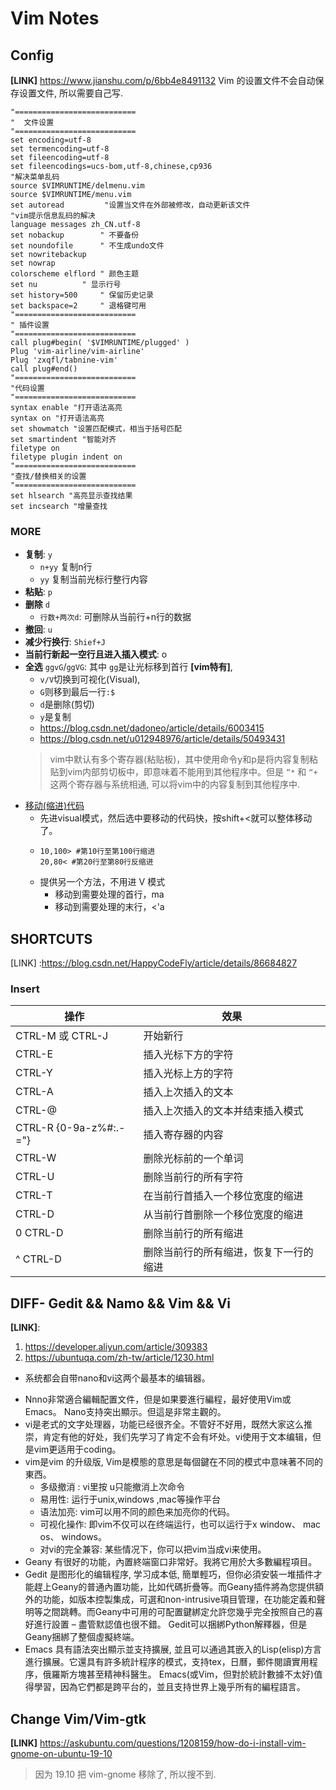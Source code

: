 # Vim Notes
## Config
**[LINK]** https://www.jianshu.com/p/6bb4e8491132
Vim 的设置文件不会自动保存设置文件, 所以需要自己写.

```shell
"===========================
"  文件设置
"===========================
set encoding=utf-8
set termencoding=utf-8
set fileencoding=utf-8
set fileencodings=ucs-bom,utf-8,chinese,cp936
"解决菜单乱码
source $VIMRUNTIME/delmenu.vim
source $VIMRUNTIME/menu.vim
set autoread         "设置当文件在外部被修改，自动更新该文件
"vim提示信息乱码的解决
language messages zh_CN.utf-8
set nobackup        " 不要备份
set noundofile      " 不生成undo文件
set nowritebackup
set nowrap
colorscheme elflord " 颜色主题
set nu          " 显示行号
set history=500     " 保留历史记录
set backspace=2     " 退格键可用
"===========================
" 插件设置
"===========================
call plug#begin( '$VIMRUNTIME/plugged' )
Plug 'vim-airline/vim-airline'
Plug 'zxqfl/tabnine-vim'
call plug#end()
"===========================
"代码设置
"===========================
syntax enable "打开语法高亮
syntax on "打开语法高亮
set showmatch "设置匹配模式，相当于括号匹配
set smartindent "智能对齐
filetype on
filetype plugin indent on
"===========================
"查找/替换相关的设置
"===========================
set hlsearch "高亮显示查找结果
set incsearch "增量查找
```

### MORE
- **复制**: `y`
  - `n+yy`    复制n行
  - `yy`   复制当前光标行整行内容
- **粘贴**: `p`
- **删除** `d`
  - `行数+两次d`: 可删除从当前行+n行的数据
- **撤回**: `u`
- **减少行换行**: `Shief+J`
- **当前行新起一空行且进入插入模式**: o
- **全选** `ggvG`/`ggVG`: 其中 `gg`是让光标移到首行 **[vim特有]**, 
  - `v/V`切换到可视化(Visual),
  - `G`则移到最后一行`:$`
  - `d`是删除(剪切)
  - `y`是复制
  - https://blog.csdn.net/dadoneo/article/details/6003415
  - https://blog.csdn.net/u012948976/article/details/50493431
  > vim中默认有多个寄存器(粘贴板)，其中使用命令y和p是将内容复制粘贴到vim内部剪切板中，即意味着不能用到其他程序中。但是 `“*` 和 `“+` 这两个寄存器与系统相通, 可以将vim中的内容复制到其他程序中.
- [移动(缩进)代码](https://segmentfault.com/q/1010000000343626)
  - 先进visual模式，然后选中要移动的代码快，按shift+<就可以整体移动了。
  - ```shell
    10,100> #第10行至第100行缩进
    20,80< #第20行至第80行反缩进
    ```
  - 提供另一个方法，不用进 V 模式
    - 移动到需要处理的首行，ma
    - 移动到需要处理的末行，<'a

## SHORTCUTS
[LINK] :https://blog.csdn.net/HappyCodeFly/article/details/86684827

### Insert

|操作|效果|
|---|---|
|CTRL-M 或 CTRL-J|开始新行|
|CTRL-E|插入光标下方的字符|
|CTRL-Y	|插入光标上方的字符|
|CTRL-A		|插入上次插入的文本|
|CTRL-@		 | 插入上次插入的文本并结束插入模式|
|CTRL-R {0-9a-z%#:.-="}	|插入寄存器的内容|
|CTRL-W	|	  删除光标前的一个单词|
|CTRL-U		|  删除当前行的所有字符|
|CTRL-T		 | 在当前行首插入一个移位宽度的缩进|
|CTRL-D		  |从当前行首删除一个移位宽度的缩进|
|0 CTRL-D	 | 删除当前行的所有缩进|
|^ CTRL-D	  |删除当前行的所有缩进，恢复下一行的缩进|

## DIFF- Gedit && Namo && Vim && Vi
**[LINK]**:
1. https://developer.aliyun.com/article/309383
2. https://ubuntuqa.com/zh-tw/article/1230.html

- 系统都会自带nano和vi这两个最基本的编辑器。
+ Nnno非常適合編輯配置文件，但是如果要進行編程，最好使用Vim或Emacs。 Nano支持突出顯示。但這是非常主觀的。
+ vi是老式的文字处理器，功能已经很齐全。不管好不好用，既然大家这么推崇，肯定有他的好处，我们先学习了肯定不会有坏处。vi使用于文本编辑，但是vim更适用于coding。
+ vim是vim 的升级版, Vim是模態的意思是每個鍵在不同的模式中意味著不同的東西。
  + 多级撤消 : vi里按 u只能撤消上次命令
  + 易用性: 运行于unix,windows ,mac等操作平台
  + 语法加亮: vim可以用不同的颜色来加亮你的代码。
  + 可视化操作: 即vim不仅可以在终端运行，也可以运行于x window、 mac os、 windows。
  + 对vi的完全兼容: 某些情况下，你可以把vim当成vi来使用。
+ Geany 有很好的功能，內置終端窗口非常好。我將它用於大多數編程項目。
+ Gedit 是图形化的编辑程序, 学习成本低, 簡單輕巧，但你必須安裝一堆插件才能趕上Geany的普通內置功能，比如代碼折疊等。而Geany插件將為您提供額外的功能，如版本控製集成，可選和non-intrusive項目管理，在功能定義和聲明等之間跳轉。而Geany中可用的可配置鍵綁定允許您幾乎完全按照自己的喜好進行設置 – 盡管默認值也很不錯。 Gedit可以捆綁Python解釋器，但是Geany捆綁了整個虛擬終端。
+ Emacs 具有語法突出顯示並支持擴展, 並且可以通過其嵌入的Lisp(elisp)方言進行擴展。它還具有許多統計程序的模式，支持tex，日曆，郵件閱讀實用程序，俄羅斯方塊甚至精神科醫生。 Emacs(或Vim，但對於統計數據不太好)值得學習，因為它們都是跨平台的，並且支持世界上幾乎所有的編程語言。

## Change Vim/Vim-gtk
**[LINK]**  https://askubuntu.com/questions/1208159/how-do-i-install-vim-gnome-on-ubuntu-19-10

> 因为 19.10 把 vim-gnome 移除了, 所以搜不到.
